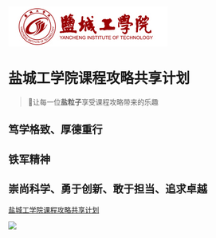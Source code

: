 ![logo](images/mainpicture.png)
# 盐城工学院课程攻略共享计划 
> 🚀让每一位**盐粒子**享受课程攻略带来的乐趣
## 笃学格致、厚德重行
## 铁军精神
## 崇尚科学、勇于创新、敢于担当、追求卓越
[盐城工学院课程攻略共享计划](/README.md)
<!-- 背景图片 -->
![](images/ycit.jpg)






